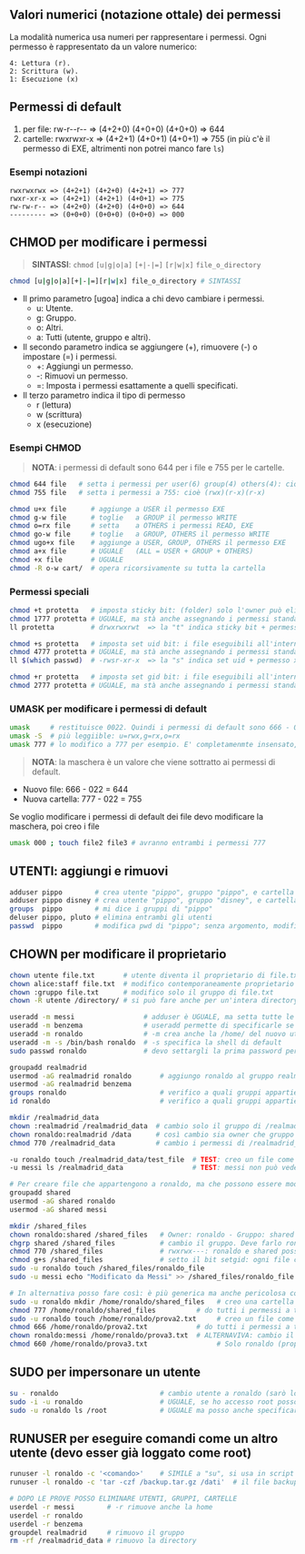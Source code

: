## Valori numerici (notazione ottale) dei permessi
La modalità numerica usa numeri per rappresentare i permessi. Ogni permesso è rappresentato da un valore numerico:

    4: Lettura (r).
    2: Scrittura (w).
    1: Esecuzione (x)

## Permessi di default
1. per file: rw-r--r-- => (4+2+0) (4+0+0) (4+0+0) => 644
2. cartelle: rwxrwxr-x => (4+2+1) (4+0+1) (4+0+1) => 755 (in più c'è il permesso di EXE, altrimenti non potrei manco fare `ls`)

### Esempi notazioni
    rwxrwxrwx => (4+2+1) (4+2+0) (4+2+1) => 777
    rwxr-xr-x => (4+2+1) (4+2+1) (4+0+1) => 775
    rw-rw-r-- => (4+2+0) (4+2+0) (4+0+0) => 644
    --------- => (0+0+0) (0+0+0) (0+0+0) => 000

## CHMOD per modificare i permessi
> **SINTASSI**: `chmod` `[u|g|o|a]` `[+|-|=]` `[r|w|x]` `file_o_directory`
```bash
chmod [u|g|o|a][+|-|=][r|w|x] file_o_directory # SINTASSI
```
* Il primo parametro [ugoa] indica a chi devo cambiare i permessi.
  * u: Utente.  
  * g: Gruppo.  
  * o: Altri.  
  * a: Tutti (utente, gruppo e altri).  
* Il secondo parametro indica se aggiungere (+), rimuovere (-) o impostare (=) i permessi.
  * +: Aggiungi un permesso.  
  * -: Rimuovi un permesso.  
  * =: Imposta i permessi esattamente a quelli specificati.  
* Il terzo parametro indica il tipo di permesso
  * r (lettura)
  * w (scrittura)
  * x (esecuzione)

### Esempi CHMOD
> **NOTA**: i permessi di default sono 644 per i file e 755 per le cartelle.
```bash
chmod 644 file   # setta i permessi per user(6) group(4) others(4): cioè (rw-)(r--)(r--)
chmod 755 file   # setta i permessi a 755: cioè (rwx)(r-x)(r-x)

chmod u+x file      # aggiunge a USER il permesso EXE
chmod g-w file      # toglie   a GROUP il permesso WRITE
chmod o=rx file     # setta    a OTHERS i permessi READ, EXE
chmod go-w file     # toglie   a GROUP, OTHERS il permesso WRITE
chmod ugo+x file    # aggiunge a USER, GROUP, OTHERS il permesso EXE
chmod a+x file      # UGUALE   (ALL = USER + GROUP + OTHERS)
chmod +x file       # UGUALE
chmod -R o-w cart/  # opera ricorsivamente su tutta la cartella
```


### Permessi speciali
```bash
chmod +t protetta   # imposta sticky bit: (folder) solo l'owner può eliminare i file all'interno, a prescindere dai permessi sui file
chmod 1777 protetta # UGUALE, ma stà anche assegnando i permessi standard 777. I permessi saranno rwx rwx rwt
ll protetta         # drwxrwxrwt  => la "t" indica sticky bit + permesso x, altrimenti sarebbe "T"

chmod +s protetta   # imposta set uid bit: i file eseguibili all'interno verranno eseguiti con i permessi del proprietario
chmod 4777 protetta # UGUALE, ma stà anche assegnando i permessi standard 777. I permessi saranno rws rwx rwx
ll $(which passwd)  # -rwsr-xr-x  => la "s" indica set uid + permesso x, altrimenti sarebbe "S". Senza set uid non potrei scrivere su quel file di root

chmod +r protetta   # imposta set gid bit: i file eseguibili all'interno verranno eseguiti con i permessi del gruppo proprietario
chmod 2777 protetta # UGUALE, ma stà anche assegnando i permessi standard 777. I permessi saranno rwx rws rwx
```


### UMASK per modificare i permessi di default
```bash
umask     # restituisce 0022. Quindi i permessi di default sono 666 - 0022 = 644
umask -S  # più leggiible: u=rwx,g=rx,o=rx
umask 777 # lo modifico a 777 per esempio. E' completamenmte insensato, equivale a u=,g=,o=, è solo un esempio
```
> **NOTA**: la maschera è un valore che viene sottratto ai permessi di default.
- Nuovo file: 666 - 022 = 644
- Nuova cartella: 777 - 022 = 755
 
Se voglio modificare i permessi di default dei file devo modificare la maschera, poi creo i file
```bash
umask 000 ; touch file2 file3 # avranno entrambi i permessi 777
```


## UTENTI: aggiungi e rimuovi
```bash
adduser pippo        # crea utente "pippo", gruppo "pippo", e cartella "/home/pippo"
adduser pippo disney # crea utente "pippo", gruppo "disney", e cartella "/home/pippo"
groups  pippo        # mi dice i gruppi di "pippo"
deluser pippo, pluto # elimina entrambi gli utenti
passwd  pippo        # modifica pwd di "pippo"; senza argomento, modifica la pwd dell'utente corrente
```


## CHOWN per modificare il proprietario
```bash
chown utente file.txt       # utente diventa il proprietario di file.txt
chown alice:staff file.txt  # modifico contemporaneamente proprietario e gruppo di file.txt
chown :gruppo file.txt      # modifico solo il gruppo di file.txt
chown -R utente /directory/ # si può fare anche per un'intera directory con -R

useradd -m messi                 # adduser è UGUALE, ma setta tutte le cose seguenti ai valori di default. Quindi abitualmente userò adduser 
useradd -m benzema               # useradd permette di specificarle se voglio modificarle dal default
useradd -m ronaldo               # -m crea anche la /home/ del nuovo utente
useradd -m -s /bin/bash ronaldo  # -s specifica la shell di default
sudo passwd ronaldo              # devo settargli la prima password per poterlo usare

groupadd realmadrid             
usermod -aG realmadrid ronaldo       # aggiungo ronaldo al gruppo realmadrid
usermod -aG realmadrid benzema
groups ronaldo                       # verifico a quali gruppi appartiene ronaldo
id ronaldo                           # verifico a quali gruppi appartiene ronaldo

mkdir /realmadrid_data              
chown :realmadrid /realmadrid_data  # cambio solo il gruppo di /realmadrid_data
chown ronaldo:realmadrid /data      # così cambio sia owner che gruppo
chmod 770 /realmadrid_data          # cambio i permessi di /realmadrid_data  

-u ronaldo touch /realmadrid_data/test_file  # TEST: creo un file come ronaldo: se i permessi sono corretti, posso farlo
-u messi ls /realmadrid_data                 # TEST: messi non può vedere il contenuto di /realmadrid_data

# Per creare file che appartengono a ronaldo, ma che possono essere modificati anche da messi, posso creare un gruppo condiviso
groupadd shared
usermod -aG shared ronaldo
usermod -aG shared messi

mkdir /shared_files
chown ronaldo:shared /shared_files   # Owner: ronaldo - Gruppo: shared (quindi anche messi può accedere a /shared_files) 
chgrp shared /shared_files           # cambio il gruppo. Deve farlo ronaldo, può farlo solo chi appartiene a entrambi i gruppi
chmod 770 /shared_files              # rwxrwx---: ronaldo e shared possono fare tutto, altri niente
chmod g+s /shared_files              # setto il bit setgid: ogni file creato in /shared_files avrà come gruppo proprietario "shared"
sudo -u ronaldo touch /shared_files/ronaldo_file                       # creo un file come ronaldo
sudo -u messi echo "Modificato da Messi" >> /shared_files/ronaldo_file # TEST: messi può modificare il file di ronaldo

# In alternativa posso fare così: è più generica ma anche pericolosa come soluzione
sudo -u ronaldo mkdir /home/ronaldo/shared_files   # creo una cartella condivisa come ronaldo
chmod 777 /home/ronaldo/shared_files          # do tutti i permessi a tutti, non solo a messi (PERICOLOSO)
sudo -u ronaldo touch /home/ronaldo/prova2.txt     # creo un file come ronaldo
chmod 666 /home/ronaldo/prova2.txt            # do tutti i permessi a tutti, non solo a messi (PERICOLOSO)
chown ronaldo:messi /home/ronaldo/prova3.txt  # ALTERNAVIVA: cambio il gruppo proprietario di prova3.txt
chmod 660 /home/ronaldo/prova3.txt                 # Solo ronaldo (proprietario) e messi (gruppo) possono leggere e scrivere il file
```


## SUDO per impersonare un utente
```bash
su - ronaldo                         # cambio utente a ronaldo (sarò loggato come ronaldo)
sudo -i -u ronaldo                   # UGUALE, se ho accesso root posso impersonalo senza inserire la sua password
sudo -u ronaldo ls /root             # UGUALE ma posso anche specificare il comando da eseguire
```


## RUNUSER per eseguire comandi come un altro utente (devo esser già loggato come root)
```bash
runuser -l ronaldo -c '<comando>'    # SIMILE a "su", si usa in script o ambienti non interattivi (non richiede la passw)
runuser -l ronaldo -c 'tar -czf /backup.tar.gz /dati'  # il file backup.tar.gz avrà come owner ronaldo

# DOPO LE PROVE POSSO ELIMINARE UTENTI, GRUPPI, CARTELLE
userdel -r messi        # -r rimuove anche la home
userdel -r ronaldo
userdel -r benzema
groupdel realmadrid     # rimuovo il gruppo
rm -rf /realmadrid_data # rimuovo la directory

```
